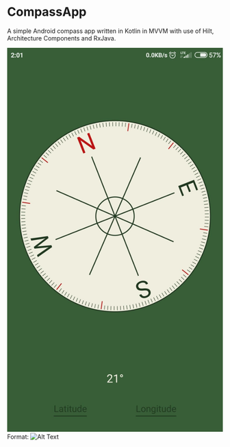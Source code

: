 # CompassApp

A simple Android compass app written in Kotlin in MVVM with use of Hilt, Architecture Components and RxJava.

![Compass screenshot](/compass_screenshot.jpg)
Format: ![Alt Text](url)

